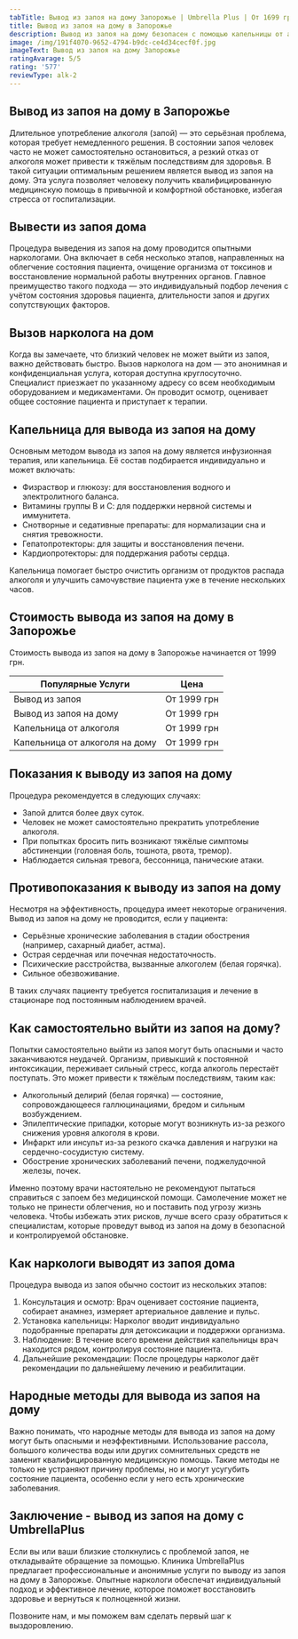 ```yaml
---
tabTitle: Вывод из запоя на дому Запорожье | Umbrella Plus | От 1699 грн
title: Вывод из запоя на дому в Запорожье
description: Вывод из запоя на дому безопасен с помощью капельницы от алкоголя.
image: /img/191f4070-9652-4794-b9dc-ce4d34cecf0f.jpg
imageText: Вывод из запоя на дому Запорожье
ratingAvarage: 5/5
rating: '577'
reviewType: alk-2
---
```


## Вывод из запоя на дому в Запорожье

Длительное употребление алкоголя (запой) — это серьёзная проблема, которая требует немедленного решения. В состоянии запоя человек часто не может самостоятельно остановиться, а резкий отказ от алкоголя может привести к тяжёлым последствиям для здоровья. В такой ситуации оптимальным решением является вывод из запоя на дому. Эта услуга позволяет человеку получить квалифицированную медицинскую помощь в привычной и комфортной обстановке, избегая стресса от госпитализации.

## Вывести из запоя дома

Процедура выведения из запоя на дому проводится опытными наркологами. Она включает в себя несколько этапов, направленных на облегчение состояния пациента, очищение организма от токсинов и восстановление нормальной работы внутренних органов. Главное преимущество такого подхода — это индивидуальный подбор лечения с учётом состояния здоровья пациента, длительности запоя и других сопутствующих факторов.

## Вызов нарколога на дом

Когда вы замечаете, что близкий человек не может выйти из запоя, важно действовать быстро. Вызов нарколога на дом — это анонимная и конфиденциальная услуга, которая доступна круглосуточно. Специалист приезжает по указанному адресу со всем необходимым оборудованием и медикаментами. Он проводит осмотр, оценивает общее состояние пациента и приступает к терапии.

## Капельница для вывода из запоя на дому

Основным методом вывода из запоя на дому является инфузионная терапия, или капельница. Её состав подбирается индивидуально и может включать:

* Физраствор и глюкозу: для восстановления водного и электролитного баланса.
* Витамины группы В и С: для поддержки нервной системы и иммунитета.
* Снотворные и седативные препараты: для нормализации сна и снятия тревожности.
* Гепатопротекторы: для защиты и восстановления печени.
* Кардиопротекторы: для поддержания работы сердца.

Капельница помогает быстро очистить организм от продуктов распада алкоголя и улучшить самочувствие пациента уже в течение нескольких часов.

## Стоимость вывода из запоя на дому в Запорожье

Стоимость вывода из запоя на дому в Запорожье начинается от 1999 грн.

| Популярные Услуги              | Цена        |
| ------------------------------ | ----------- |
| Вывод из запоя                 | От 1999 грн |
| Вывод из запоя на дому         | От 1999 грн |
| Капельница от алкоголя         | От 1999 грн |
| Капельница от алкоголя на дому | От 1999 грн |

## Показания к выводу из запоя на дому

Процедура рекомендуется в следующих случаях:

* Запой длится более двух суток.
* Человек не может самостоятельно прекратить употребление алкоголя.
* При попытках бросить пить возникают тяжёлые симптомы абстиненции (головная боль, тошнота, рвота, тремор).
* Наблюдается сильная тревога, бессонница, панические атаки.

## Противопоказания к выводу из запоя на дому

Несмотря на эффективность, процедура имеет некоторые ограничения. Вывод из запоя на дому не проводится, если у пациента:

* Серьёзные хронические заболевания в стадии обострения (например, сахарный диабет, астма).
* Острая сердечная или почечная недостаточность.
* Психические расстройства, вызванные алкоголем (белая горячка).
* Сильное обезвоживание.

В таких случаях пациенту требуется госпитализация и лечение в стационаре под постоянным наблюдением врачей.

## Как самостоятельно выйти из запоя на дому?

Попытки самостоятельно выйти из запоя могут быть опасными и часто заканчиваются неудачей. Организм, привыкший к постоянной интоксикации, переживает сильный стресс, когда алкоголь перестаёт поступать. Это может привести к тяжёлым последствиям, таким как:

* Алкогольный делирий (белая горячка) — состояние, сопровождающееся галлюцинациями, бредом и сильным возбуждением.
* Эпилептические припадки, которые могут возникнуть из-за резкого снижения уровня алкоголя в крови.
* Инфаркт или инсульт из-за резкого скачка давления и нагрузки на сердечно-сосудистую систему.
* Обострение хронических заболеваний печени, поджелудочной железы, почек.

Именно поэтому врачи настоятельно не рекомендуют пытаться справиться с запоем без медицинской помощи. Самолечение может не только не принести облегчения, но и поставить под угрозу жизнь человека. Чтобы избежать этих рисков, лучше всего сразу обратиться к специалистам, которые проведут вывод из запоя на дому в безопасной и контролируемой обстановке.

## Как наркологи выводят из запоя дома

Процедура вывода из запоя обычно состоит из нескольких этапов:

1. Консультация и осмотр: Врач оценивает состояние пациента, собирает анамнез, измеряет артериальное давление и пульс.
2. Установка капельницы: Нарколог вводит индивидуально подобранные препараты для детоксикации и поддержки организма.
3. Наблюдение: В течение всего времени действия капельницы врач находится рядом, контролируя состояние пациента.
4. Дальнейшие рекомендации: После процедуры нарколог даёт рекомендации по дальнейшему лечению и реабилитации.

## Народные методы для вывода из запоя на дому

Важно понимать, что народные методы для вывода из запоя на дому могут быть опасными и неэффективными. Использование рассола, большого количества воды или других сомнительных средств не заменит квалифицированную медицинскую помощь. Такие методы не только не устраняют причину проблемы, но и могут усугубить состояние пациента, особенно если у него есть хронические заболевания.

## Заключение - вывод из запоя на дому с UmbrellaPlus

Если вы или ваши близкие столкнулись с проблемой запоя, не откладывайте обращение за помощью. Клиника UmbrellaPlus предлагает профессиональные и анонимные услуги по выводу из запоя на дому в Запорожье. Опытные наркологи обеспечат индивидуальный подход и эффективное лечение, которое поможет восстановить здоровье и вернуться к полноценной жизни.

Позвоните нам, и мы поможем вам сделать первый шаг к выздоровлению.
